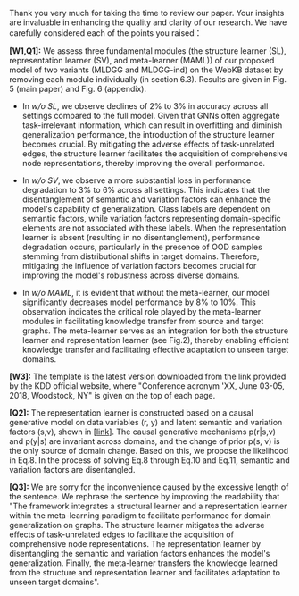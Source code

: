 Thank you very much for taking the time to review our paper. Your insights are invaluable in enhancing the quality and clarity of our research. We have carefully considered each of the points you raised：

**[W1,Q1]:** We assess three fundamental modules  (the structure learner (SL), representation learner (SV), and meta-learner (MAML)) of our proposed model of two variants (MLDGG and MLDGG-ind) on the WebKB dataset by removing each module individually (in section 6.3). Results are given in Fig. 5 (main paper) and Fig. 6 (appendix).

- In *w/o SL*, we observe declines of 2% to 3% in accuracy across all settings compared to the full model. Given that GNNs often aggregate task-irrelevant information, which can result in overfitting and diminish generalization performance, the introduction of the structure learner becomes crucial. By mitigating the adverse effects of task-unrelated edges, the structure learner facilitates the acquisition of comprehensive node representations, thereby improving the overall performance.

- In *w/o SV*, we observe a more substantial loss in performance degradation to 3% to 6% across all settings. This indicates that the disentanglement of semantic and variation factors can enhance the model's capability of generalization. Class labels are dependent on semantic factors, while variation factors representing domain-specific elements are not associated with these labels. When the representation learner is absent (resulting in no disentanglement), performance degradation occurs, particularly in the presence of OOD samples stemming from distributional shifts in target domains. Therefore, mitigating the influence of variation factors becomes crucial for improving the model's robustness across diverse domains.

- In *w/o MAML*, it is evident that without the meta-learner, our model significantly decreases model performance by 8% to 10%. This observation indicates the critical role played by the meta-learner modules in facilitating knowledge transfer from source and target graphs. The meta-learner serves as an integration for both the structure learner and representation learner (see Fig.2), thereby enabling efficient knowledge transfer and facilitating effective adaptation to unseen target domains.  

**[W3]:** The template is the latest version downloaded from the link provided by the KDD official website, where "Conference acronym 'XX, June 03-05, 2018, Woodstock, NY" is given on the top of each page.

**[Q2]:** The representation learner is constructed based on a causal generative model on data variables (r, y) and latent semantic and variation factors (s,v), shown in [[link](https://anonymous.4open.science/r/MLDGG_pic-8F3B/causal.jpg)]. The causal generative mechanisms p(r|s,v) and p(y|s) are invariant across domains, and the change of prior p(s, v) is the only source of domain change. Based on this, we propose the likelihood in Eq.8. In the process of solving Eq.8 through Eq.10 and Eq.11, semantic and variation factors are disentangled.

**[Q3]:** We are sorry for the inconvenience caused by the excessive length of the sentence. We rephrase the sentence by improving the readability that "The framework integrates a structural learner and a representation learner within the meta-learning paradigm to facilitate performance for domain generalization on graphs. The structure learner mitigates the adverse effects of task-unrelated edges to facilitate the acquisition of comprehensive node representations. The representation learner by disentangling the semantic and variation factors enhances the model's generalization. Finally, the meta-learner transfers the knowledge learned from the structure and representation learner and facilitates adaptation to unseen target domains".
